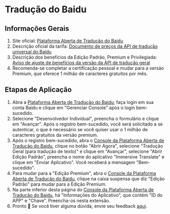 # Tradução do Baidu

## Informações Gerais

1. Site oficial: [Plataforma Aberta de Tradução do Baidu](https://fanyi-api.baidu.com/)
2. Descrição oficial da tarifa: [Documento de preços da API de tradução universal do Baidu](https://fanyi-api.baidu.com/product/112)
3. Descrição dos benefícios da Edição Padrão, Premium e Privilegiada: [Aviso de ajuste de benefícios da versão da API de tradução geral](https://fanyi-api.baidu.com/doc/8)
4. Recomenda-se completar a certificação pessoal e mudar para a versão Premium, que oferece 1 milhão de caracteres gratuitos por mês.

## Etapas de Aplicação

1. Abra a [Plataforma Aberta de Tradução do Baidu](https://fanyi-api.baidu.com/), faça login em sua conta Baidu e clique em "Gerenciar Console" após o login bem-sucedido.
2. Selecione "Desenvolvedor Individual", preencha o formulário e clique em "Avançar". Após o registro bem-sucedido, você será solicitado a se autenticar, o que é necessário se você quiser usar o 1 milhão de caracteres gratuitos da versão premium.
3. Após o registro bem-sucedido, abra o [Console da Plataforma Aberta de Tradução do Baidu](https://fanyi-api.baidu.com/api/trans/product/desktop), clique no botão "Abrir Agora", selecione "Tradução Geral (para tradução de texto)" e clique em "Avançar", selecione "Abrir Edição Padrão", preencha o nome do aplicativo "Immersive Translate" e clique em "Enviar Aplicativo". Você receberá a mensagem "Bem-sucedido".
4. Para mudar para a "Edição Premium", abra o [Console da Plataforma Aberta de Tradução do Baidu](https://fanyi-api.baidu.com/api/trans/product/desktop), clique na caixa suspensa que diz "Edição Padrão" para mudar para a Edição Premium.
5. Na parte inferior desta página do [Console da Plataforma Aberta de Tradução do Baidu](https://fanyi-api.baidu.com/api/trans/product/desktop), há "Informações do Aplicativo", que contém "ID do APP" e "Chave". Preencha-os nesta extensão.
6. Pronto 🎉 Se você tiver alguma dúvida, envie seu feedback [aqui](https://github.com/immersive-translate/immersive-translate/issues/137).

